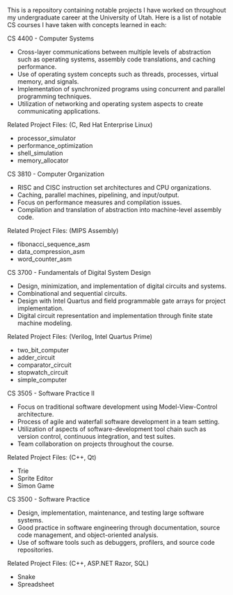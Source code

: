 This is a repository containing notable projects I have worked on throughout my undergraduate career at the University of Utah.
Here is a list of notable CS courses I have taken with concepts learned in each:

CS 4400 - Computer Systems
- Cross-layer communications between multiple levels of abstraction such as operating systems, assembly code translations, and caching performance.
- Use of operating system concepts such as threads, processes, virtual memory, and signals.
- Implementation of synchronized programs using concurrent and parallel programming techniques.
- Utilization of networking and operating system aspects to create communicating applications.

Related Project Files:  (C, Red Hat Enterprise Linux)
- processor_simulator
- performance_optimization
- shell_simulation
- memory_allocator



CS 3810 - Computer Organization
- RISC and CISC instruction set architectures and CPU organizations.
- Caching, parallel machines, pipelining, and input/output.
- Focus on performance measures and compilation issues.
- Compilation and translation of abstraction into machine-level assembly code.

Related Project Files:  (MIPS Assembly)
- fibonacci_sequence_asm
- data_compression_asm
- word_counter_asm



CS 3700 - Fundamentals of Digital System Design
- Design, minimization, and implementation of digital circuits and systems.
- Combinational and sequential circuits.
- Design with Intel Quartus and field programmable gate arrays for project implementation.
- Digital circuit representation and implementation through finite state machine modeling.

Related Project Files:  (Verilog, Intel Quartus Prime)
- two_bit_computer
- adder_circuit
- comparator_circuit
- stopwatch_circuit
- simple_computer



CS 3505 - Software Practice II
- Focus on traditional software development using Model-View-Control architecture.
- Process of agile and waterfall software development in a team setting. 
- Utilization of aspects of software-development tool chain such as version control, continuous integration, and test suites.
- Team collaboration on projects throughout the course.

Related Project Files: (C++, Qt) 
- Trie
- Sprite Editor
- Simon Game



CS 3500 - Software Practice
- Design, implementation, maintenance, and testing large software systems.
- Good practice in software engineering through documentation, source code management, and object-oriented analysis.
- Use of software tools such as debuggers, profilers, and source code repositories.

Related Project Files: (C++, ASP.NET Razor, SQL)
- Snake
- Spreadsheet

